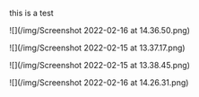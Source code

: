 
this is a test

![](/img/Screenshot 2022-02-16 at 14.36.50.png)

![](/img/Screenshot 2022-02-15 at 13.37.17.png)

![](/img/Screenshot 2022-02-15 at 13.38.45.png)

![](/img/Screenshot 2022-02-16 at 14.26.31.png)